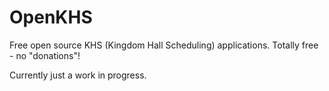 # OpenKHS
Free open source KHS (Kingdom Hall Scheduling) applications. Totally free - no "donations"!

Currently just a work in progress.
